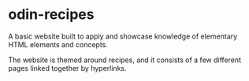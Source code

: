 # odin-recipes
A basic website built to apply and showcase knowledge of elementary HTML elements and concepts.

The website is themed around recipes, and it consists of a few different pages linked together by hyperlinks.
